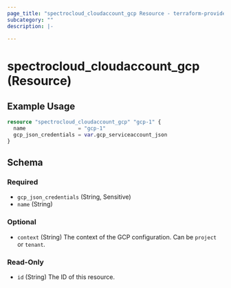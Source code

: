 ```yaml
---
page_title: "spectrocloud_cloudaccount_gcp Resource - terraform-provider-spectrocloud"
subcategory: ""
description: |-
  
---
```


# spectrocloud_cloudaccount_gcp (Resource)

  

## Example Usage

```terraform
resource "spectrocloud_cloudaccount_gcp" "gcp-1" {
  name                 = "gcp-1"
  gcp_json_credentials = var.gcp_serviceaccount_json
}
```


<!-- schema generated by tfplugindocs -->
## Schema

### Required

- `gcp_json_credentials` (String, Sensitive)
- `name` (String)

### Optional

- `context` (String) The context of the GCP configuration. Can be `project` or `tenant`.

### Read-Only

- `id` (String) The ID of this resource.
